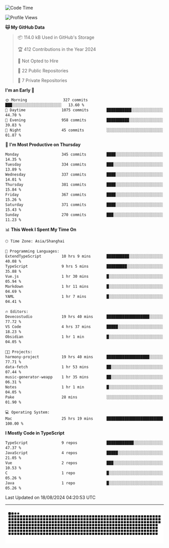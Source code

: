 <!--
<picture>
  <source
    srcset="https://github-readme-stats.vercel.app/api?username=kevinxft&show_icons=true&theme=dark"
    media="(prefers-color-scheme: dark)"
  />
  <source
    srcset="https://github-readme-stats.vercel.app/api?username=kevinxft&show_icons=true"
    media="(prefers-color-scheme: light), (prefers-color-scheme: no-preference)"
  />
  <img src="https://github-readme-stats.vercel.app/api?username=kevinxft&show_icons=true" />
</picture>
-->

<!--START_SECTION:waka-->
![Code Time](http://img.shields.io/badge/Code%20Time-2%2C479%20hrs%2043%20mins-blue)

![Profile Views](http://img.shields.io/badge/Profile%20Views-38-blue)

**🐱 My GitHub Data** 

> 📦 114.0 kB Used in GitHub's Storage 
 > 
> 🏆 412 Contributions in the Year 2024
 > 
> 🚫 Not Opted to Hire
 > 
> 📜 22 Public Repositories 
 > 
> 🔑 7 Private Repositories 
 > 
**I'm an Early 🐤** 

```text
🌞 Morning                327 commits         ███░░░░░░░░░░░░░░░░░░░░░░   13.60 % 
🌆 Daytime                1075 commits        ███████████░░░░░░░░░░░░░░   44.70 % 
🌃 Evening                958 commits         ██████████░░░░░░░░░░░░░░░   39.83 % 
🌙 Night                  45 commits          ░░░░░░░░░░░░░░░░░░░░░░░░░   01.87 % 
```
📅 **I'm Most Productive on Thursday** 

```text
Monday                   345 commits         ████░░░░░░░░░░░░░░░░░░░░░   14.35 % 
Tuesday                  334 commits         ███░░░░░░░░░░░░░░░░░░░░░░   13.89 % 
Wednesday                337 commits         ████░░░░░░░░░░░░░░░░░░░░░   14.01 % 
Thursday                 381 commits         ████░░░░░░░░░░░░░░░░░░░░░   15.84 % 
Friday                   367 commits         ████░░░░░░░░░░░░░░░░░░░░░   15.26 % 
Saturday                 371 commits         ████░░░░░░░░░░░░░░░░░░░░░   15.43 % 
Sunday                   270 commits         ███░░░░░░░░░░░░░░░░░░░░░░   11.23 % 
```


📊 **This Week I Spent My Time On** 

```text
🕑︎ Time Zone: Asia/Shanghai

💬 Programming Languages: 
ExtendTypeScript         10 hrs 9 mins       ██████████░░░░░░░░░░░░░░░   40.08 % 
TypeScript               9 hrs 5 mins        █████████░░░░░░░░░░░░░░░░   35.88 % 
Vue.js                   1 hr 30 mins        █░░░░░░░░░░░░░░░░░░░░░░░░   05.94 % 
Markdown                 1 hr 11 mins        █░░░░░░░░░░░░░░░░░░░░░░░░   04.69 % 
YAML                     1 hr 7 mins         █░░░░░░░░░░░░░░░░░░░░░░░░   04.41 % 

🔥 Editors: 
Devecostudio             19 hrs 40 mins      ███████████████████░░░░░░   77.72 % 
VS Code                  4 hrs 37 mins       █████░░░░░░░░░░░░░░░░░░░░   18.23 % 
Obsidian                 1 hr 1 min          █░░░░░░░░░░░░░░░░░░░░░░░░   04.05 % 

🐱‍💻 Projects: 
harmony-project          19 hrs 40 mins      ███████████████████░░░░░░   77.71 % 
data-fetch               1 hr 53 mins        ██░░░░░░░░░░░░░░░░░░░░░░░   07.44 % 
music-generator-weapp    1 hr 35 mins        ██░░░░░░░░░░░░░░░░░░░░░░░   06.31 % 
Notes                    1 hr 1 min          █░░░░░░░░░░░░░░░░░░░░░░░░   04.05 % 
Pake                     28 mins             ░░░░░░░░░░░░░░░░░░░░░░░░░   01.90 % 

💻 Operating System: 
Mac                      25 hrs 19 mins      █████████████████████████   100.00 % 
```

**I Mostly Code in TypeScript** 

```text
TypeScript               9 repos             ████████████░░░░░░░░░░░░░   47.37 % 
JavaScript               4 repos             █████░░░░░░░░░░░░░░░░░░░░   21.05 % 
Vue                      2 repos             ███░░░░░░░░░░░░░░░░░░░░░░   10.53 % 
C                        1 repo              █░░░░░░░░░░░░░░░░░░░░░░░░   05.26 % 
Java                     1 repo              █░░░░░░░░░░░░░░░░░░░░░░░░   05.26 % 
```




 Last Updated on 18/08/2024 04:20:53 UTC
<!--END_SECTION:waka-->

---

<picture>
  <source media="(prefers-color-scheme: dark)" srcset="https://raw.githubusercontent.com/kevinxft/kevinxft/output/github-contribution-grid-snake-dark.svg">
  <source media="(prefers-color-scheme: light)" srcset="https://raw.githubusercontent.com/kevinxft/kevinxft/output/github-contribution-grid-snake.svg">
  <img alt="github contribution grid snake animation" src="https://raw.githubusercontent.com/kevinxft/kevinxft/output/github-contribution-grid-snake.svg">
</picture>